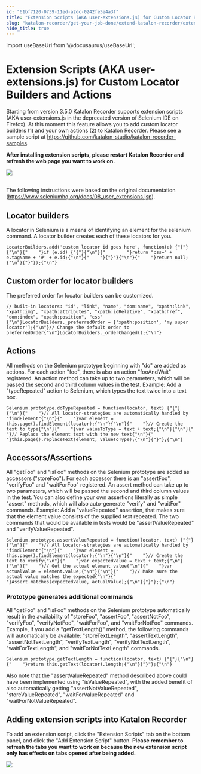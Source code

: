 ```yaml
---
id: "61bf7120-0739-11ed-a2dc-0242fe3e4a3f"
title: "Extension Scripts (AKA user-extensions.js) for Custom Locator Builders and Actions"
slug: "katalon-recorder/get-your-job-done/extend-katalon-recorder/extension-scripts-aka-user-extensions.js-for-custom-locator-builders-and-actions"
hide_title: true
---
```

import useBaseUrl from '@docusaurus/useBaseUrl';

    

# <a id="id" class="anchor_top_offset"/><a id="ariaid-title1" class="anchor_top_offset"/>Extension Scripts (AKA user-extensions.js) for Custom Locator Builders and Actions

    
      
<p xmlns="http://www.w3.org/1999/xhtml" className="p">Starting from version 3.5.0 Katalon Recorder supports extension   scripts (AKA user-extensions.js in the deprecated version of   Selenium IDE on Firefox). At this moment this feature allows you to   add custom locator builders (1) and your own actions (2) to Katalon   Recorder. Please see a sample script at <a className="xref j-external-link" href="https://github.com/katalon-studio/katalon-recorder-samples" target="_blank">https://github.com/katalon-studio/katalon-recorder-samples</a>.</p> 
      
<p xmlns="http://www.w3.org/1999/xhtml" className="p">   <strong className="ph b">After installing extension scripts, please restart     Katalon Recorder and refresh the web page you want to work     on.</strong> </p> 
      
<p xmlns="http://www.w3.org/1999/xhtml" className="p">   <img className="image" src={useBaseUrl("https://github.com/katalon-studio/docs-images/raw/master/katalon-recorder/docs/extension-scripts-aka-user-extensionsjs-for-custom-locator-builders-and-actions/Screenshot-from-2018-04-23-11-21-42.png")} /><br /><br /> </p> 
      
<p xmlns="http://www.w3.org/1999/xhtml" className="p">The following instructions were based on the original   documentation (<a className="xref j-external-link" href="https://www.seleniumhq.org/docs/08_user_extensions.jsp" target="_blank">https://www.seleniumhq.org/docs/08_user_extensions.jsp</a>).</p> 
    
  
    

## <a id="id_1" class="anchor_top_offset"/>Locator builders

    
      
<p xmlns="http://www.w3.org/1999/xhtml" className="p">A locator in Selenium is a means of identifying an element for   the selenium command. A locator builder creates each of these   locators for you.</p> 
              
<pre xmlns="http://www.w3.org/1999/xhtml" className="pre codeblock"><code>LocatorBuilders.add('custom locator id goes here', function(e) {"{"}{"\n"}{"    "}if (e.id) {"{"}{"\n"}{"        "}return "css=" + e.tagName + '#' + e.id;{"\n"}{"    "}{"}"}{"\n"}{"    "}return null;{"\n"}{"}"});{"\n"}</code></pre> 
          
  
    

## <a id="id_2" class="anchor_top_offset"/>Custom order for locator builders

    
      
<p xmlns="http://www.w3.org/1999/xhtml" className="p">The preferred order for locator builders can be customized.</p> 
              
<pre xmlns="http://www.w3.org/1999/xhtml" className="pre codeblock"><code>// built-in locators: "id", "link", "name", "dom:name", "xpath:link", "xpath:img", "xpath:attributes", "xpath:idRelative", "xpath:href", "dom:index", "xpath:position", "css"{"\n"}LocatorBuilders._preferredOrder = ['xpath:position', 'my super locator'];{"\n"}// Change the default order to preferredOrder{"\n"}LocatorBuilders._orderChanged();{"\n"}</code></pre> 
          
  
    

## <a id="id_3" class="anchor_top_offset"/>Actions

    
      
<p xmlns="http://www.w3.org/1999/xhtml" className="p">All methods on the Selenium prototype beginning with "do" are   added as actions. For each action "foo", there is also an action   "fooAndWait" registered. An action method can take up to two   parameters, which will be passed the second and third column values   in the test. Example: Add a "typeRepeated" action to Selenium,   which types the text twice into a text box.</p> 
              
<pre xmlns="http://www.w3.org/1999/xhtml" className="pre codeblock"><code>Selenium.prototype.doTypeRepeated = function(locator, text) {"{"}{"\n"}{"    "}// All locator-strategies are automatically handled by "findElement"{"\n"}{"    "}var element = this.page().findElement(locator);{"\n"}{"\n"}{"    "}// Create the text to type{"\n"}{"    "}var valueToType = text + text;{"\n"}{"\n"}{"    "}// Replace the element text with the new text{"\n"}{"    "}this.page().replaceText(element, valueToType);{"\n"}{"}"};{"\n"}</code></pre> 
          
  
    

## <a id="id_4" class="anchor_top_offset"/>Accessors/Assertions

    
      
<p xmlns="http://www.w3.org/1999/xhtml" className="p">All "getFoo" and "isFoo" methods on the Selenium prototype are   added as accessors ("storeFoo"). For each accessor there is an   "assertFoo", "verifyFoo" and "waitForFoo" registered. An assert   method can take up to two parameters, which will be passed the   second and third column values in the test. You can also define   your own assertions literally as simple "assert" methods, which   will also auto-generate "verify" and "waitFor" commands. Example:   Add a "valueRepeated" assertion, that makes sure that the element   value consists of the supplied text repeated. The two commands that   would be available in tests would be "assertValueRepeated" and   "verifyValueRepeated".</p> 
              
<pre xmlns="http://www.w3.org/1999/xhtml" className="pre codeblock"><code>Selenium.prototype.assertValueRepeated = function(locator, text) {"{"}{"\n"}{"    "}// All locator-strategies are automatically handled by "findElement"{"\n"}{"    "}var element = this.page().findElement(locator);{"\n"}{"\n"}{"    "}// Create the text to verify{"\n"}{"    "}var expectedValue = text + text;{"\n"}{"\n"}{"    "}// Get the actual element value{"\n"}{"    "}var actualValue = element.value;{"\n"}{"\n"}{"    "}// Make sure the actual value matches the expected{"\n"}{"    "}Assert.matches(expectedValue, actualValue);{"\n"}{"}"};{"\n"}</code></pre> 
          
      
      

### <a id="id_5" class="anchor_top_offset"/>Prototype generates additional commands

      
        
<p xmlns="http://www.w3.org/1999/xhtml" className="p">All "getFoo" and "isFoo" methods on the Selenium prototype   automatically result in the availability of "storeFoo",   "assertFoo", "assertNotFoo", "verifyFoo", "verifyNotFoo",   "waitForFoo", and "waitForNotFoo" commands. Example, if you add a   "getTextLength()" method, the following commands will automatically   be available: "storeTextLength", "assertTextLength",   "assertNotTextLength", "verifyTextLength", "verifyNotTextLength",   "waitForTextLength", and "waitForNotTextLength" commands.</p> 
                  
<pre xmlns="http://www.w3.org/1999/xhtml" className="pre codeblock"><code>Selenium.prototype.getTextLength = function(locator, text) {"{"}{"\n"}{"    "}return this.getText(locator).length;{"\n"}{"}"};{"\n"}</code></pre> 
                
<p xmlns="http://www.w3.org/1999/xhtml" className="p">Also note that the "assertValueRepeated" method described above   could have been implemented using "isValueRepeated", with the added   benefit of also automatically getting "assertNotValueRepeated",   "storeValueRepeated", "waitForValueRepeated" and   "waitForNotValueRepeated".</p> 
      
    
    

## <a id="id_6" class="anchor_top_offset"/>Adding extension scripts into Katalon Recorder

    
      
<p xmlns="http://www.w3.org/1999/xhtml" className="p">To add an extension script, click the "Extension Scripts" tab on   the bottom panel, and click the "Add Extension Script" button.   <strong className="ph b">Please remember to refresh the tabs you want to work on     because the new extension script only has effects on tabs     opened after being added.</strong> </p> 
      
<p xmlns="http://www.w3.org/1999/xhtml" className="p">   <img className="image" src={useBaseUrl("https://github.com/katalon-studio/docs-images/raw/master/katalon-recorder/docs/extension-scripts-aka-user-extensionsjs-for-custom-locator-builders-and-actions/Screenshot-from-2018-04-23-11-45-06.png")} /><br /><br /> </p> 
    
  
